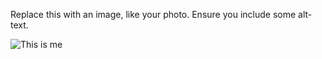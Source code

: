 Replace this with an image, like your photo. Ensure you include some alt-text.

![This is me](https://avatars1.githubusercontent.com/u/17765947?s=60&v=4)
